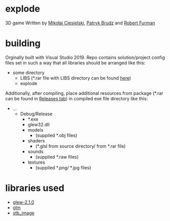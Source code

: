 # explode
3D game
Written by [Mikołaj Ciesielski](https://github.com/PanMaczeta), [Patryk Brudz](https://github.com/DirtyDeedsDoneDirtCheapD4C) and [Robert Furman](https://github.com/furrob)

# building
Orginally built with Visual Studio 2019. Repo contains solution/project config files set in such a way that all libraries should be arranged like this:
- some directory
  - LIBS (*.rar file with LIBS directory can be found [here](https://github.com/furrob/explode/releases))
  - explode


Additionally, after compiling, place additional resources from package (*.rar can be found in [Releases tab](https://github.com/furrob/explode/releases)) in compiled exe file directory like this:
- ...
  - Debug/Release
    - *.exe
    - glew32.dll
    - models
      - (suppiled *.obj files)
    - shaders
      - (*.glsl from source directory/ from *.rar file)
    - sounds
      - (suppiled *.raw files)
    - textures
      - (suppiled *.png/ *.jpg files)

# libraries used
- [glew-2.1.0](http://glew.sourceforge.net/)
- [glm](https://glm.g-truc.net/0.9.9/index.html)
- [stb_image](https://github.com/nothings/stb/blob/master/stb_image.h)

